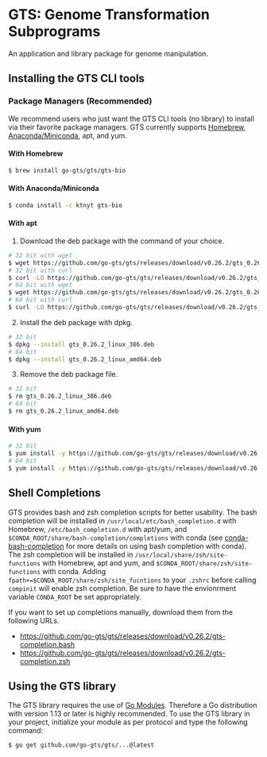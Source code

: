 # GTS: Genome Transformation Subprograms
An application and library package for genome manipulation.

## Installing the GTS CLI tools
### Package Managers (Recommended)
We recommend users who just want the GTS CLI tools (no library) to install via their favorite package managers.
GTS currently supports [Homebrew](https://brew.sh), [Anaconda/Miniconda](https://www.anaconda.com), apt, and yum.

#### With Homebrew
```sh
$ brew install go-gts/gts/gts-bio
```

#### With Anaconda/Miniconda
```sh
$ conda install -c ktnyt gts-bio
```

#### With apt
1. Download the deb package with the command of your choice.
```sh
# 32 bit with wget
$ wget https://github.com/go-gts/gts/releases/download/v0.26.2/gts_0.26.2_linux_386.deb
# 32 bit with curl
$ curl -LO https://github.com/go-gts/gts/releases/download/v0.26.2/gts_0.26.2_linux_386.deb
# 64 bit with wget
$ wget https://github.com/go-gts/gts/releases/download/v0.26.2/gts_0.26.2_linux_amd64.deb
# 64 bit with curl
$ curl -LO https://github.com/go-gts/gts/releases/download/v0.26.2/gts_0.26.2_linux_amd64.deb
```

2. Install the deb package with dpkg.
```sh
# 32 bit
$ dpkg --install gts_0.26.2_linux_386.deb
# 64 bit
$ dpkg --install gts_0.26.2_linux_amd64.deb
```

3. Remove the deb package file.
```sh
# 32 bit
$ rm gts_0.26.2_linux_386.deb
# 64 bit
$ rm gts_0.26.2_linux_amd64.deb
```

#### With yum
```sh
# 32 bit
$ yum install -y https://github.com/go-gts/gts/releases/download/v0.26.2/gts_0.26.2_linux_386.rpm
# 64 bit
$ yum install -y https://github.com/go-gts/gts/releases/download/v0.26.2/gts_0.26.2_linux_amd64.rpm
```

## Shell Completions
GTS provides bash and zsh completion scripts for better usability. The bash completion will be installed in `/usr/local/etc/bash_completion.d` with Homebrew, `/etc/bash_completion.d` with apt/yum, and `$CONDA_ROOT/share/bash-completion/completions` with conda (see [conda-bash-completion](https://github.com/tartansandal/conda-bash-completion) for more details on using bash completion with conda). The zsh completion will be installed in `/usr/local/share/zsh/site-functions` with Homebrew, apt and yum, and `$CONDA_ROOT/share/zsh/site-functions` with conda. Adding `fpath+=$CONDA_ROOT/share/zsh/site_fucntions` to your `.zshrc` before calling `compinit` will enable zsh completion. Be sure to have the envionrment variable `CONDA_ROOT` be set appropriately.

If you want to set up completions manually, download them from the following URLs.

- https://github.com/go-gts/gts/releases/download/v0.26.2/gts-completion.bash
- https://github.com/go-gts/gts/releases/download/v0.26.2/gts-completion.zsh

## Using the GTS library
The GTS library requires the use of [Go Modules](https://blog.golang.org/using-go-modules). Therefore a Go distribution with version 1.13 or later is highly recommended. To use the GTS library in your project, initialize your module as per protocol and type the following command:

```sh
$ go get github.com/go-gts/gts/...@latest
```
